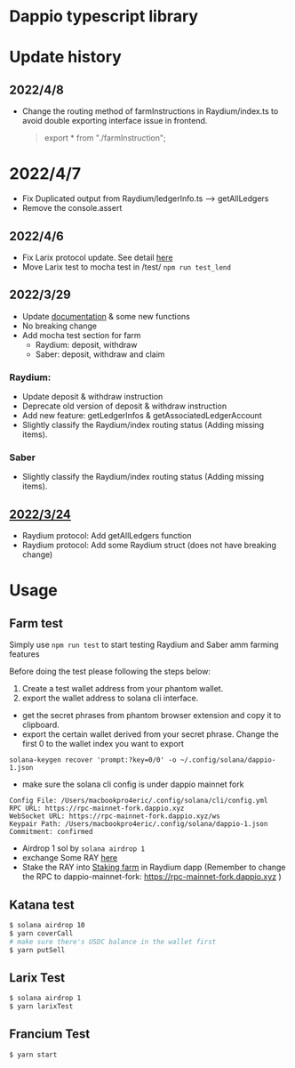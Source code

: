 # Dappio typescript library

# Update history

## 2022/4/8

- Change the routing method of farmInstructions in Raydium/index.ts to avoid double exporting interface issue in frontend.
  > export \* from "./farmInstruction";

# 2022/4/7

- Fix Duplicated output from Raydium/ledgerInfo.ts --> getAllLedgers
- Remove the console.assert

## 2022/4/6

- Fix Larix protocol update. See detail [here](https://hackmd.io/@happyeric77/r1ca-YuQ5)
- Move Larix test to mocha test in /test/
  `npm run test_lend`

## 2022/3/29

- Update [documentation](https://hackmd.io/@happyeric77/H1iJ_6xWc) & some new functions
- No breaking change
- Add mocha test section for farm
  - Raydium: deposit, withdraw
  - Saber: deposit, withdraw and claim

### Raydium:

- Update deposit & withdraw instruction
- Deprecate old version of deposit & withdraw instruction
- Add new feature: getLedgerInfos & getAssociatedLedgerAccount
- Slightly classify the Raydium/index routing status (Adding missing items).

### Saber

- Slightly classify the Raydium/index routing status (Adding missing items).

## [2022/3/24](https://hackmd.io/@happyeric77/rJiaLRYfq)

- Raydium protocol: Add getAllLedgers function
- Raydium protocol: Add some Raydium struct (does not have breaking change)

# Usage

## Farm test

Simply use `npm run test` to start testing Raydium and Saber amm farming features

Before doing the test please following the steps below:

1. Create a test wallet address from your phantom wallet.
2. export the wallet address to solana cli interface.

- get the secret phrases from phantom browser extension and copy it to clipboard.
- export the certain wallet derived from your secret phrase. Change the first 0 to the wallet index you want to export

```
solana-keygen recover 'prompt:?key=0/0' -o ~/.config/solana/dappio-1.json
```

- make sure the solana cli config is under dappio mainnet fork

```
Config File: /Users/macbookpro4eric/.config/solana/cli/config.yml
RPC URL: https://rpc-mainnet-fork.dappio.xyz
WebSocket URL: https://rpc-mainnet-fork.dappio.xyz/ws
Keypair Path: /Users/macbookpro4eric/.config/solana/dappio-1.json
Commitment: confirmed
```

- Airdrop 1 sol by `solana airdrop 1`
- exchange Some RAY [here](https://solana-dapp-boilerplate.vercel.app/)
- Stake the RAY into [Staking farm](https://raydium.io/staking/) in Raydium dapp (Remember to change the RPC to dappio-mainnet-fork: https://rpc-mainnet-fork.dappio.xyz )

## Katana test

```bash
$ solana airdrop 10
$ yarn coverCall
# make sure there's USDC balance in the wallet first
$ yarn putSell
```

## Larix Test

```bash
$ solana airdrop 1
$ yarn larixTest
```

## Francium Test

```bash
$ yarn start
```
